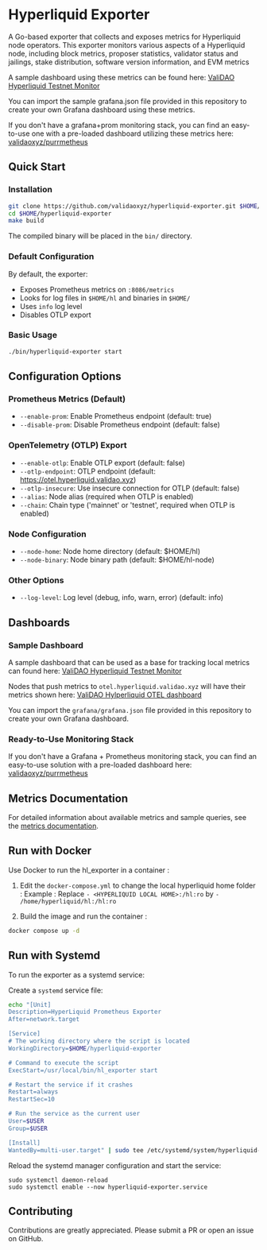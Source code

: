 # Hyperliquid Exporter

A Go-based exporter that collects and exposes metrics for Hyperliquid node operators. This exporter monitors various aspects of a Hyperliquid node, including block metrics, proposer statistics, validator status and jailings, stake distribution, software version information, and EVM metrics

A sample dashboard using these metrics can be found here: [ValiDAO Hyperliquid Testnet Monitor](https://hyperliquid-testnet-monitor.validao.xyz/public-dashboards/ff0fbe53299b4f95bb6e9651826b26e0)

You can import the sample grafana.json file provided in this repository to create your own Grafana dashboard using these metrics.

If you don't have a grafana+prom monitoring stack, you can find an easy-to-use one with a pre-loaded dashboard utilizing these metrics here: [validaoxyz/purrmetheus](https://github.com/validaoxyz/purrmetheus)

## Quick Start

### Installation
```bash
git clone https://github.com/validaoxyz/hyperliquid-exporter.git $HOME/hyperliquid-exporter
cd $HOME/hyperliquid-exporter
make build
```

The compiled binary will be placed in the `bin/` directory.

### Default Configuration

By default, the exporter:
- Exposes Prometheus metrics on `:8086/metrics`
- Looks for log files in `$HOME/hl` and binaries in `$HOME/`
- Uses `info` log level
- Disables OTLP export

### Basic Usage
```bash
./bin/hyperliquid-exporter start
```

## Configuration Options

### Prometheus Metrics (Default)
- `--enable-prom`: Enable Prometheus endpoint (default: true)
- `--disable-prom`: Disable Prometheus endpoint (default: false)

### OpenTelemetry (OTLP) Export
- `--enable-otlp`: Enable OTLP export (default: false)
- `--otlp-endpoint`: OTLP endpoint (default: https://otel.hyperliquid.validao.xyz)
- `--otlp-insecure`: Use insecure connection for OTLP (default: false)
- `--alias`: Node alias (required when OTLP is enabled)
- `--chain`: Chain type ('mainnet' or 'testnet', required when OTLP is enabled)

### Node Configuration
- `--node-home`: Node home directory (default: $HOME/hl)
- `--node-binary`: Node binary path (default: $HOME/hl-node)

### Other Options
- `--log-level`: Log level (debug, info, warn, error) (default: info)

## Dashboards

### Sample Dashboard
A sample dashboard that can be used as a base for tracking local metrics can found here: [ValiDAO Hyperliquid Testnet Monitor](https://hyperliquid-testnet-monitor.validao.xyz/public-dashboards/ff0fbe53299b4f95bb6e9651826b26e0)

Nodes that push metrics to `otel.hyperliquid.validao.xyz` will have their metrics shown here: [ValiDAO Hylperliquid OTEL dashboard](https://https://otel.hyperliquid.validao.xyz/grafana/public-dashboards/c49535d8ea6f4ead816a390b91136366)

You can import the `grafana/grafana.json` file provided in this repository to create your own Grafana dashboard.

### Ready-to-Use Monitoring Stack
If you don't have a Grafana + Prometheus monitoring stack, you can find an easy-to-use solution with a pre-loaded dashboard here: [validaoxyz/purrmetheus](https://github.com/validaoxyz/purrmetheus)

## Metrics Documentation

For detailed information about available metrics and sample queries, see the [metrics documentation](./internal/metrics/README.md).


## Run with Docker

Use Docker to run the hl_exporter in a container :

1. Edit the `docker-compose.yml` to change the local hyperliquid home folder :
Example : Replace
`- <HYPERLIQUID LOCAL HOME>:/hl:ro`
by
`- /home/hyperliquid/hl:/hl:ro` 

2. Build the image and run the container :
```bash
docker compose up -d
```

## Run with Systemd

To run the exporter as a systemd service:

Create a `systemd` service file:

```bash
echo "[Unit]
Description=HyperLiquid Prometheus Exporter
After=network.target

[Service]
# The working directory where the script is located
WorkingDirectory=$HOME/hyperliquid-exporter

# Command to execute the script
ExecStart=/usr/local/bin/hl_exporter start

# Restart the service if it crashes
Restart=always
RestartSec=10

# Run the service as the current user
User=$USER
Group=$USER

[Install]
WantedBy=multi-user.target" | sudo tee /etc/systemd/system/hyperliquid-exporter.service
```

Reload the systemd manager configuration and start the service:

```
sudo systemctl daemon-reload
sudo systemctl enable --now hyperliquid-exporter.service
```

## Contributing

Contributions are greatly appreciated. Please submit a PR or open an issue on GitHub.
